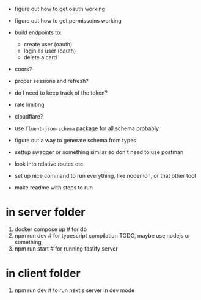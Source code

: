 - figure out how to get oauth working
- figure out how to get permissoins working
- build endpoints to:
	- create user (oauth)
	- login as user (oauth)
	- delete a card

- coors?
- proper sessions and refresh?
- do I need to keep track of the token?
- rate limiting
- cloudflare?
- use `fluent-json-schema` package for all schema probably
- figure out a way to generate schema from types
- settup swagger or something similar so don't need to use postman
- look into relative routes etc.
- set up nice command to run everything, like nodemon, or that other tool


- make readme with steps to run
# in server folder
1. docker compose up # for db
2. npm run dev # for typescript compilation TODO, maybe use nodejs or something
3. npm run start # for running fastify server
# in client folder
1. npm run dev # to run nextjs server in dev mode
